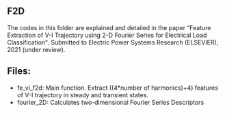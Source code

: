 ## F2D

The codes in this folder are explained and detailed in the paper “Feature Extraction of V-I Trajectory using 2-D Fourier Series for Electrical Load Classification". Submitted to Electric Power Systems Research (ELSEVIER), 2021 (under review).

## Files:
* fe_vi_f2d: Main function. Extract ((4*number of harmonics)+4) features of V-I trajectory in steady and transient states.
* fourier_2D: Calculates two-dimensional Fourier Series Descriptors
